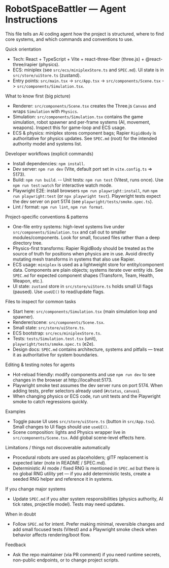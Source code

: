 <!-- Copilot / AI agent instructions for quickly being productive in this repo -->
# RobotSpaceBattler — Agent Instructions

This file tells an AI coding agent how the project is structured, where to find core systems, and which commands and conventions to use.

Quick orientation
- Tech: React + TypeScript + Vite + react-three-fiber (three.js) + @react-three/rapier (physics).
- ECS: miniplex (see `src/ecs/miniplexStore.ts` and `SPEC.md`). UI state is in `src/store/uiStore.ts` (zustand).
- Entry points: `src/main.tsx` -> `src/App.tsx` -> `src/components/Scene.tsx` -> `src/components/Simulation.tsx`.

What to know first (big picture)
- Renderer: `src/components/Scene.tsx` creates the Three.js `Canvas` and wraps `Simulation` with `Physics`.
- Simulation: `src/components/Simulation.tsx` contains the game simulation, robot spawner and per-frame systems (AI, movement, weapons). Inspect this for game-loop and ECS usage.
- ECS & physics: miniplex stores component bags; Rapier `RigidBody` is authoritative for physics updates. See `SPEC.md` (root) for the intended authority model and systems list.

Developer workflows (explicit commands)
- Install dependencies: `npm install`.
- Dev server: `npm run dev` (Vite, default port set in `vite.config.ts` => 5173).
- Build: `npm run build`.
-- Unit tests: `npm run test` (Vitest, runs once). Use `npm run test:watch` for interactive watch mode.
- Playwright E2E: install browsers `npm run playwright:install`, run `npm run playwright:test` (or `npx playwright test`). Playwright tests expect the dev server on port 5174 (see `playwright/tests/smoke.spec.ts`).
- Lint / format: `npm run lint`, `npm run format`.

Project-specific conventions & patterns
- One-file entry systems: high-level systems live under `src/components/Simulation.tsx` and call out to smaller modules/components. Look for small, focused files rather than a deep directory tree.
- Physics-first transforms: Rapier RigidBody should be treated as the source of truth for positions when physics are in use. Avoid directly mutating mesh transforms in systems that also use Rapier.
- ECS usage: `miniplex` is used as a lightweight store for entity/component data. Components are plain objects; systems iterate over entity ids. See `SPEC.md` for expected component shapes (Transform, Team, Health, Weapon, etc.).
- UI state: `zustand` store in `src/store/uiStore.ts` holds small UI flags (paused). Use `useUI()` to read/update flags.

Files to inspect for common tasks
- Start here: `src/components/Simulation.tsx` (main simulation loop and spawner).
- Renderer/scene: `src/components/Scene.tsx`.
- Small state: `src/store/uiStore.ts`.
- ECS bootstrap: `src/ecs/miniplexStore.ts`.
- Tests: `tests/Simulation.test.tsx` (unit), `playwright/tests/smoke.spec.ts` (e2e).
- Design docs: `SPEC.md` contains architecture, systems and pitfalls — treat it as authoritative for system boundaries.

Editing & testing notes for agents
- Hot-reload friendly: modify components and use `npm run dev` to see changes in the browser at http://localhost:5173.
- Playwright smoke test assumes the dev server runs on port 5174. When adding tests, prefer selectors already used (`#status`, `canvas`).
- When changing physics or ECS code, run unit tests and the Playwright smoke to catch regressions quickly.

Examples
- Toggle pause UI uses `src/store/uiStore.ts` (button in `src/App.tsx`). Small changes to UI flags should use `useUI()`.
- Scene composition: lights and Physics wrapper live in `src/components/Scene.tsx`. Add global scene-level effects here.

Limitations / things not discoverable automatically
- Procedural robots are used as placeholders; glTF replacement is expected later (note in README / SPEC.md).
- Deterministic AI mode / fixed RNG is mentioned in `SPEC.md` but there is no global RNG utility yet — if you add deterministic tests, create a seeded RNG helper and reference it in systems.

If you change major systems
- Update `SPEC.md` if you alter system responsibilities (physics authority, AI tick rates, projectile model). Tests may need updates.

When in doubt
- Follow `SPEC.md` for intent. Prefer making minimal, reversible changes and add small focused tests (Vitest) and a Playwright smoke check when behavior affects rendering/boot flow.

Feedback
- Ask the repo maintainer (via PR comment) if you need runtime secrets, non-public endpoints, or to change project scripts.
